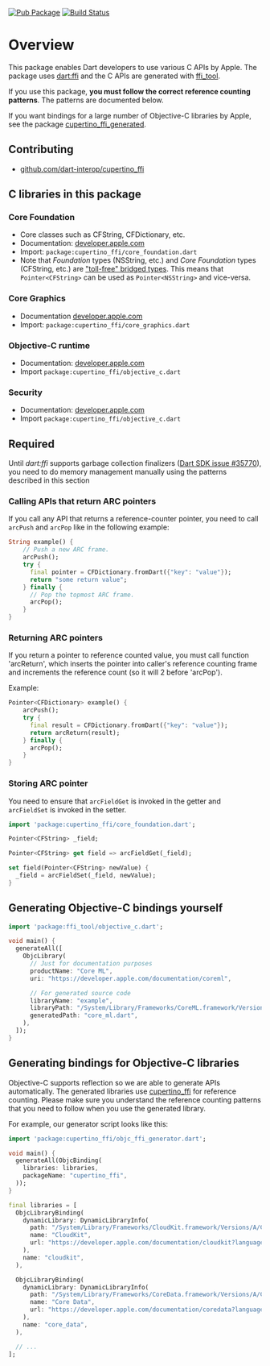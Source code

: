 [![Pub Package](https://img.shields.io/pub/v/cupertino_ffi.svg)](https://pub.dartlang.org/packages/cupertino_ffi)
[![Build Status](https://travis-ci.org/dart-interop/cupertino_ffi.svg?branch=master)](https://travis-ci.org/dart-interop/cupertino_ffi)

# Overview

This package enables Dart developers to use various C APIs by Apple. The package uses
[dart:ffi](https://dart.dev/guides/libraries/c-interop) and the C APIs are generated with
[ffi_tool](https://pub.dev/packages/ffi_tool).

If you use this package, __you must follow the correct reference counting patterns__.
The patterns are documented below.

If you want bindings for a large number of Objective-C libraries by Apple, see the package
[cupertino_ffi_generated](https://pub.dev/packages/cupertino_ffi_generated).


## Contributing
  * [github.com/dart-interop/cupertino_ffi](https://github.com/dart-interop/cupertino_ffi)


## C libraries in this package
### Core Foundation
  * Core classes such as CFString, CFDictionary, etc.
  * Documentation: [developer.apple.com](https://developer.apple.com/documentation/corefoundation)
  * Import: `package:cupertino_ffi/core_foundation.dart`
  * Note that _Foundation_ types (NSString, etc.) and _Core Foundation_ types (CFString,
    etc.) are ["toll-free" bridged types](https://developer.apple.com/library/archive/documentation/CoreFoundation/Conceptual/CFDesignConcepts/Articles/tollFreeBridgedTypes.html).
    This means that `Pointer<CFString>` can be used as `Pointer<NSString>` and vice-versa.

### Core Graphics
  * Documentation [developer.apple.com](https://developer.apple.com/documentation/coregraphics)
  * Import: `package:cupertino_ffi/core_graphics.dart`

### Objective-C runtime
  * Documentation: [developer.apple.com](https://developer.apple.com/documentation/objectivec/objective-c_runtime)
  * Import `package:cupertino_ffi/objective_c.dart`

### Security
  * Documentation: [developer.apple.com](https://developer.apple.com/documentation/objectivec/objective-c_runtime)
  * Import `package:cupertino_ffi/objective_c.dart`


## Required
Until _dart:ffi_ supports garbage collection finalizers ([Dart SDK issue #35770](https://github.com/dart-lang/sdk/issues/35770)),
you need to do memory management manually using the patterns described in this section

### Calling APIs that return ARC pointers
If you call any API that returns a reference-counter pointer, you need to call `arcPush` and
`arcPop` like in the following example:

```dart
String example() {
    // Push a new ARC frame.
    arcPush();
    try {
      final pointer = CFDictionary.fromDart({"key": "value"});
      return "some return value";
    } finally {
      // Pop the topmost ARC frame.
      arcPop();
    }
}
```

### Returning ARC pointers
If you return a pointer to reference counted value, you must call function 'arcReturn', which
inserts the pointer into caller's reference counting frame and increments the reference count (so
it will 2 before 'arcPop').

Example:
```dart
Pointer<CFDictionary> example() {
    arcPush();
    try {
      final result = CFDictionary.fromDart({"key": "value"});
      return arcReturn(result);
    } finally {
      arcPop();
    }
}
```

### Storing ARC pointer
You need to ensure that `arcFieldGet` is invoked in the getter and `arcFieldSet` is invoked in the
setter.

```dart
import 'package:cupertino_ffi/core_foundation.dart';

Pointer<CFString> _field;

Pointer<CFString> get field => arcFieldGet(_field);

set field(Pointer<CFString> newValue) {
  _field = arcFieldSet(_field, newValue);
}
```

## Generating Objective-C bindings yourself

```dart
import 'package:ffi_tool/objective_c.dart';

void main() {
  generateAll([
    ObjcLibrary(
      // Just for documentation purposes
      productName: "Core ML",
      uri: "https://developer.apple.com/documentation/coreml",

      // For generated source code
      libraryName: "example",
      libraryPath: "/System/Library/Frameworks/CoreML.framework/Versions/Current/CoreML",
      generatedPath: "core_ml.dart",
    ),
  ]);
}
```


## Generating bindings for Objective-C libraries
Objective-C supports reflection so we are able to generate APIs automatically. The generated
libraries use [cupertino_ffi](https://github.com/dart-interop/cupertino_ffi) for reference counting.
Please make sure you understand the reference counting patterns that you need to follow when you
use the generated library.

For example, our generator script looks like this:
```dart
import 'package:cupertino_ffi/objc_ffi_generator.dart';

void main() {
  generateAll(ObjcBinding(
    libraries: libraries,
    packageName: "cupertino_ffi",
  ));
}

final libraries = [
  ObjcLibraryBinding(
    dynamicLibrary: DynamicLibraryInfo(
      path: "/System/Library/Frameworks/CloudKit.framework/Versions/A/CloudKit",
      name: "CloudKit",
      url: "https://developer.apple.com/documentation/cloudkit?language=objc",
    ),
    name: "cloudkit",
  ),

  ObjcLibraryBinding(
    dynamicLibrary: DynamicLibraryInfo(
      path: "/System/Library/Frameworks/CoreData.framework/Versions/A/CoreData",
      name: "Core Data",
      url: "https://developer.apple.com/documentation/coredata?language=objc",
    ),
    name: "core_data",
  ),

  // ...
];
```
